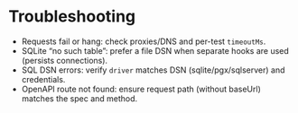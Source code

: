 # Troubleshooting

- Requests fail or hang: check proxies/DNS and per-test `timeoutMs`.
- SQLite “no such table”: prefer a file DSN when separate hooks are used (persists connections).
- SQL DSN errors: verify `driver` matches DSN (sqlite/pgx/sqlserver) and credentials.
- OpenAPI route not found: ensure request path (without baseUrl) matches the spec and method.
